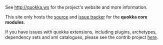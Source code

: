 See http://quokka.ws for the project's website and more information.

This site only hosts the [source](http://code.google.com/p/quokka/source) and [issue tracker](http://code.google.com/p/quokka/issues/list) for the **quokka core modules**.

If you have issues with quokka extensions, including plugins, archetypes, dependency sets and xml catalogues, please see the contrib project [here](http://code.google.com/p/quokka-contrib).